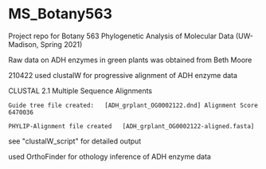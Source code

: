 # MS_Botany563
Project repo for Botany 563 Phylogenetic Analysis of Molecular Data (UW-Madison, Spring 2021)

Raw data on ADH enzymes in green plants was obtained from Beth Moore

210422 
used clustalW for progressive alignment of ADH enzyme data

  CLUSTAL 2.1 Multiple Sequence Alignments
  
    Guide tree file created:   [ADH_grplant_OG0002122.dnd] Alignment Score 6470036
    
    PHYLIP-Alignment file created   [ADH_grplant_OG0002122-aligned.fasta]

see "clustalW_script" for detailed output

used OrthoFinder for othology inference of ADH enzyme data

